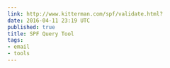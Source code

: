 ```yaml
---
link: http://www.kitterman.com/spf/validate.html?
date: 2016-04-11 23:19 UTC
published: true
title: SPF Query Tool
tags:
- email
- tools
---
```



